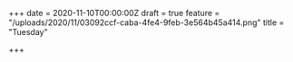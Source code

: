 +++
date = 2020-11-10T00:00:00Z
draft = true
feature = "/uploads/2020/11/03092ccf-caba-4fe4-9feb-3e564b45a414.png"
title = "Tuesday"

+++
